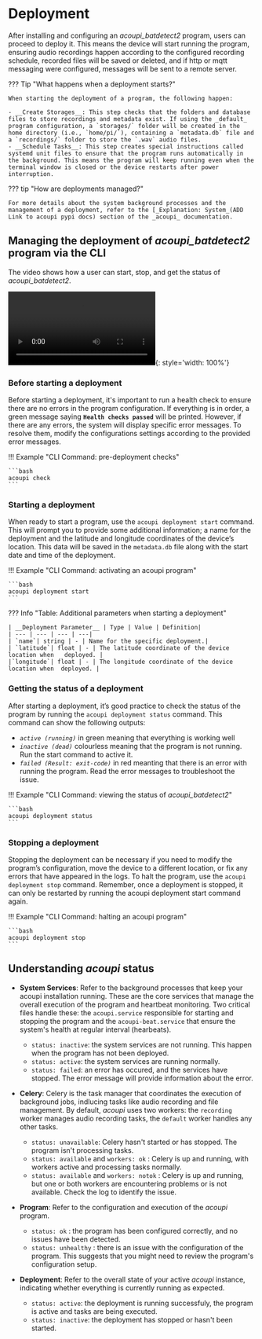 # Deployment

After installing and configuring an *acoupi_batdetect2* program, users can proceed to deploy it. This means the device will start running the program, ensuring audio recordings happen according to the configured recording schedule, recorded files will be saved or deleted, and if http or mqtt messaging were configured, messages will be sent to a remote server. 
 
??? Tip "What happens when a deployment starts?" 

    When starting the deployment of a program, the following happen:

    - __Create Storages__: This step checks that the folders and database files to store recordings and metadata exist. If using the _default_ program configuration, a `storages/` folder will be created in the home directory (i.e., `home/pi/`), containing a `metadata.db` file and a `recordings/` folder to store the `.wav` audio files. 
    - __Schedule Tasks__: This step creates special instructions called systemd unit files to ensure that the program runs automatically in the background. This means the program will keep running even when the terminal window is closed or the device restarts after power interruption.

??? tip "How are deployments managed?"

    For more details about the system background processes and the management of a deployment, refer to the [_Explanation: System_(ADD Link to acoupi pypi docs) section of the _acoupi_ documentation.


## Managing the deployment of *acoupi_batdetect2* program via the CLI

The video shows how a user can start, stop, and get the status of *acoupi_batdetect2*.

![type:video](../img/acoupi_deployment.mp4){: style='width: 100%'}

### Before starting a deployment

Before starting a deployment, it's important to run a health check to ensure there are no errors in the program configuration. If everything is in order, a green message saying __`Health checks passed`__ will be printed. However, if there are any errors, the system will display specific error messages. To resolve them, modify the configurations settings according to the provided error messages. 

!!! Example "CLI Command: pre-deployment checks"

    ```bash
    acoupi check
    ```

### Starting a deployment

When ready to start a program, use the `acoupi deployment start` command. This will prompt you to provide some additional information; a name for the deployment and the latitude and longitude coordinates of the device’s location. This data will be saved in the `metadata.db` file along with the start date and time of the deployment.

!!! Example "CLI Command: activating an acoupi program"

    ```bash
    acoupi deployment start
    ```
??? Info "Table: Additional parameters when starting a deployment"

    | __Deployment Parameter__ | Type | Value | Definition|
    | --- | --- | --- | ---|
    | `name`| string | - | Name for the specific deployment.| 
    | `latitude`| float | - | The latitude coordinate of the device location when   deployed. | 
    |`longitude`| float | - | The longitude coordinate of the device location when  deployed. | 

### Getting the status of a deployment

After starting a deployment, it’s good practice to check the status of the program by running the `acoupi deployment status` command. This command can show the following outputs: 

- _`active (running)`_ in green meaning that everything is working well
- _`inactive (dead)`_ colourless meaning that the program is not running. Run the start command to active it. 
- _`failed (Result: exit-code)`_ in red meanting that there is an error with running the program. Read the error messages to troubleshoot the issue. 

!!! Example "CLI Command: viewing the status of *acoupi_batdetect2*"

    ```bash
    acoupi deployment status
    ```

### Stopping a deployment

Stopping the deployment can be necessary if you need to modify the program’s configuration, move the device to a different location, or fix any errors that have appeared in the logs. To halt the program, use the `acoupi deployment stop` command. Remember, once a deployment is stopped, it can only be restarted by running the acoupi deployment start command again.

!!! Example "CLI Command: halting an acoupi program"

    ```bash
    acoupi deployment stop
    ```
## Understanding _acoupi_ status

- __System Services__: Refer to the background processes that keep your acoupi installation running. These are the core services that manage the overall execution of the program and heartbeat monitoring. Two critical files handle these: the `acoupi.service` responsible for starting and stopping the program and the `acoupi-beat.service` that ensure the system's health at regular interval (hearbeats).

    - `status: inactive`: the system services are not running. This happen when the program has not been deployed.
    - `status: active`: the system services are running normally.
    - `status: failed`: an error has occured, and the services have stopped. The error message will provide information about the error.

- __Celery__: Celery is the task manager that coordinates the execution of background jobs, indlucing tasks like audio recording and file management. By default, _acoupi_ uses two workers: the `recording` worker manages audio recording tasks, the `default` worker handles any other tasks.  
    - `status: unavailable`: Celery hasn't started or has stopped. The program isn't processing tasks. 
    - `status: available` and `workers: ok` : Celery is up and running, with workers active and processing tasks normally. 
    - `status: available` and `workers: notok` : Celery is up and running, but one or both workers are encountering problems or is not available. Check the log to identify the issue. 

- __Program__: Refer to the configuration and execution of the _acoupi_ program. 
    - `status: ok` : the program has been configured correctly, and no issues have been detected. 
    - `status: unhealthy` : there is an issue with the configuration of the program. This suggests that you might need to review the program's configuration setup.  

- __Deployment__: Refer to the overall state of your active _acoupi_ instance, indicating whether everything is currently running as expected.
    - `status: active`: the deployment is running successfuly, the program is active and tasks are being executed.
    - `status: inactive`: the deployment has stopped or hasn't been started.